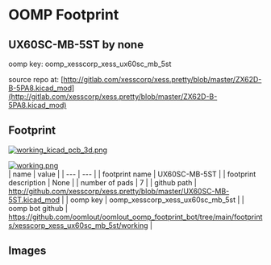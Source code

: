 # OOMP Footprint  
## UX60SC-MB-5ST  by none  
  
oomp key: oomp_xesscorp_xess_ux60sc_mb_5st  
  
source repo at: [http://gitlab.com/xesscorp/xess.pretty/blob/master/ZX62D-B-5PA8.kicad_mod](http://gitlab.com/xesscorp/xess.pretty/blob/master/ZX62D-B-5PA8.kicad_mod)  
## Footprint  
  
[![working_kicad_pcb_3d.png](working_kicad_pcb_3d_600.png)](working_kicad_pcb_3d.png)  
  
[![working.png](working_600.png)](working.png)  
| name | value | 
| --- | --- | 
| footprint name | UX60SC-MB-5ST | 
| footprint description | None | 
| number of pads | 7 | 
| github path | http://github.com/xesscorp/xess.pretty/blob/master/UX60SC-MB-5ST.kicad_mod | 
| oomp key | oomp_xesscorp_xess_ux60sc_mb_5st | 
| oomp bot github | https://github.com/oomlout/oomlout_oomp_footprint_bot/tree/main/footprints/xesscorp_xess_ux60sc_mb_5st/working | 
## Images  
